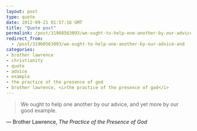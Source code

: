 ```yaml
---
layout: post
type: quote
date: 2012-09-21 01:57:16 GMT
title: "Quote post"
permalink: /post/31960563093/we-ought-to-help-one-another-by-our-advice-and
redirect_from: 
  - /post/31960563093/we-ought-to-help-one-another-by-our-advice-and
categories:
- brother lawrence
- christianity
- quote
- advice
- example
- the practice of the presence of god
- brother lawrence, <i>the practice of the presence of god</i>
---
```

<blockquote>We ought to help one another by our advice, and yet more by our good example. </blockquote>

 — Brother Lawrence, <i>The Practice of the Presence of God</i>